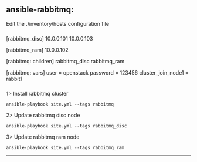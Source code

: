 ansible-rabbitmq:
------------------------------------------------------
Edit the ./inventory/hosts configuration file

###
[rabbitmq_disc]
10.0.0.101
10.0.0.103

[rabbitmq_ram]
10.0.0.102

[rabbitmq: children]
rabbitmq_disc
rabbitmq_ram

[rabbitmq: vars]
user = openstack
password = 123456
cluster_join_node1 = rabbit1
###

1> Install rabbitmq cluster
```
ansible-playbook site.yml --tags rabbitmq
```

2> Update rabbitmq disc node
```
ansible-playbook site.yml --tags rabbitmq_disc
```

3> Update rabbitmq ram node
```
ansible-playbook site.yml --tags rabbitmq_ram
```

------------------------------------------------------
